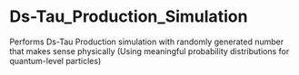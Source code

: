 # Ds-Tau_Production_Simulation
Performs Ds-Tau Production simulation with randomly generated number that makes sense physically (Using meaningful probability distributions for quantum-level particles)
